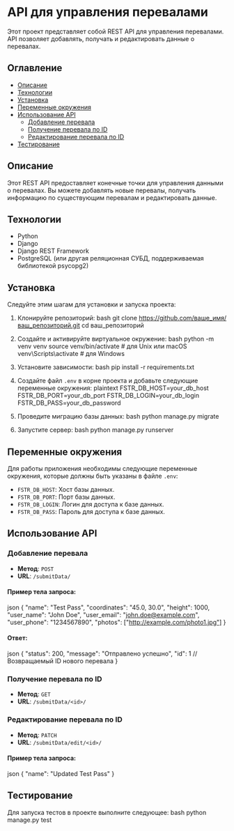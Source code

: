 # API для управления перевалами

Этот проект представляет собой REST API для управления перевалами. API позволяет добавлять, получать и редактировать данные о перевалах.

## Оглавление
- [Описание](#описание)
- [Технологии](#технологии)
- [Установка](#установка)
- [Переменные окружения](#переменные-окружения)
- [Использование API](#использование-api)
  - [Добавление перевала](#добавление-перевала)
  - [Получение перевала по ID](#получение-перевала-по-id)
  - [Редактирование перевала по ID](#редактирование-перевала-по-id)
- [Тестирование](#тестирование)

## Описание

Этот REST API предоставляет конечные точки для управления данными о перевалах. Вы можете добавлять новые перевалы, получать информацию по существующим перевалам и редактировать данные.

## Технологии

- Python
- Django
- Django REST Framework
- PostgreSQL (или другая реляционная СУБД, поддерживаемая библиотекой psycopg2)

## Установка

Следуйте этим шагам для установки и запуска проекта:

1. Клонируйте репозиторий:
bash
   git clone https://github.com/ваше_имя/ваш_репозиторий.git
   cd ваш_репозиторий
   
2. Создайте и активируйте виртуальное окружение:
bash
   python -m venv venv
   source venv/bin/activate  # для Unix или macOS
   venv\Scripts\activate  # для Windows
   
3. Установите зависимости:
bash
   pip install -r requirements.txt
   
4. Создайте файл `.env` в корне проекта и добавьте следующие переменные окружения:
plaintext
   FSTR_DB_HOST=your_db_host
   FSTR_DB_PORT=your_db_port
   FSTR_DB_LOGIN=your_db_login
   FSTR_DB_PASS=your_db_password
   
5. Проведите миграцию базы данных:
bash
   python manage.py migrate
   
6. Запустите сервер:
bash
   python manage.py runserver
   
## Переменные окружения

Для работы приложения необходимы следующие переменные окружения, которые должны быть указаны в файле `.env`:
- `FSTR_DB_HOST`: Хост базы данных.
- `FSTR_DB_PORT`: Порт базы данных.
- `FSTR_DB_LOGIN`: Логин для доступа к базе данных.
- `FSTR_DB_PASS`: Пароль для доступа к базе данных.

## Использование API

### Добавление перевала

- **Метод**: `POST`
- **URL**: `/submitData/`

#### Пример тела запроса:
json
{
    "name": "Test Pass",
    "coordinates": "45.0, 30.0",
    "height": 1000,
    "user_name": "John Doe",
    "user_email": "john.doe@example.com",
    "user_phone": "1234567890",
    "photos": ["http://example.com/photo1.jpg"]
}
#### Ответ:
json
{
    "status": 200,
    "message": "Отправлено успешно",
    "id": 1  // Возвращаемый ID нового перевала
}
### Получение перевала по ID

- **Метод**: `GET`
- **URL**: `/submitData/<id>/`

### Редактирование перевала по ID

- **Метод**: `PATCH`
- **URL**: `/submitData/edit/<id>/`

#### Пример тела запроса:
json
{
    "name": "Updated Test Pass"
}
## Тестирование

Для запуска тестов в проекте выполните следующее:
bash
python manage.py test



